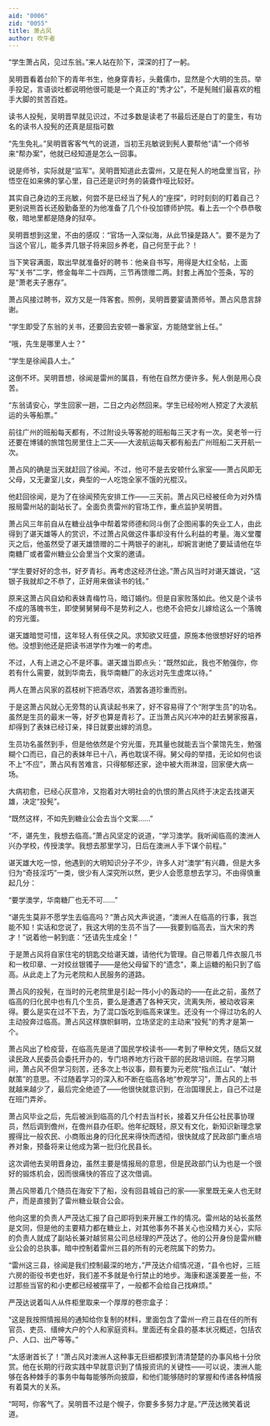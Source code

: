 ```yaml
---
aid: "0006"
zid: "0055"
title: 萧占风
author: 吹牛者
---
```


“学生萧占风，见过东翁。”来人站在阶下，深深的打了一躬。

吴明晋看着台阶下的青年书生，他身穿青衫，头戴儒巾，显然是个大明的生员。举手投足，言语谈吐都说明他很可能是一个真正的“秀才公”，不是髡贼们最喜欢的粗手大脚的贫苦百姓。

读书人投髡，吴明晋早就见识过，不过多数是读老了书最后还是白丁的童生，有功名的读书人投髡的还真是屈指可数

“先生免礼。”吴明晋客客气气的说道，当初王兆敏说到髡人要帮他“请”一个师爷来“帮办案”，他就已经知道是怎么一回事。

说是师爷，实际就是“监军”。吴明晋知道此去雷州，又是在髡人的地盘里当官，孙悟空在如来佛的掌心里，自己还是识时务的装聋作哑比较好。

其实自己身边的王兆敏，何尝不是已经当了髡人的“座探”，时时刻刻的盯着自己？更别说熊首长还殷勤备至的为他准备了几个仆役加镖师护院。看上去一个个恭恭敬敬，暗地里都是随身的狱卒。

吴明晋想到这里，不由的感叹：“官场一入深似海，从此节操是路人”。要不是为了当这个官儿，能多弄几银子将来回乡养老，自己何至于此？！

当下笑容满面，取出早就准备好的聘书：他亲自书写，用得是大红全帖，上面写“关书”二字，修金每年二十四两，三节再馈赠二两。封套上再加个签条，写的是“萧老夫子惠存”。

萧占风接过聘书，双方又是一阵客套。照例，吴明晋要宴请萧师爷。萧占风恳言辞谢。

“学生即受了东翁的关书，还要回去安顿一番家室，方能随堂翁上任。”

“哦，先生是哪里人士？”

“学生是徐闻县人士。”

这倒不坏。吴明晋想，徐闻是雷州的属县，有他在自然方便许多。髡人倒是用心良苦。

“东翁请安心，学生回家一趟，二日之内必然回来。学生已经吩咐人预定了大波航运的头等船票。”

前往广州的班船每天都有，不过附设头等客舱的班船每三天才有一次。吴老爷一行还要在博铺的旅馆包房里住上二天——大波航运每天都有船去广州班船二天开航一次。

萧占风的确是当天就赶回了徐闻。不过，他可不是去安顿什么家室——萧占风即无父母，又无妻室儿女，典型的一人吃饱全家不饿的光棍汉。

他赶回徐闻，是为了在徐闻预先安排工作——三天前。萧占风已经被任命为对外情报局雷州站的副站长了。全面负责雷州的官场工作，重点监护吴明晋。

萧占风三年前自从在糖业战争中帮着常师德和同斗倒了企图闹事的失业工人，由此得到了谌天雄等人的赏识，不过萧占风做这件事却没有什么利益的考量。海义堂覆灭之后，他虽然受了谌天雄馈赠的二十两银子的谢礼，却婉言谢绝了要延请他在华南糖厂或者雷州糖业公会里当个文案的邀请。

“学生要好好的念书，好歹青衫。再考虑这经济仕途。”萧占风当时对谌天雄说，“这银子我就却之不恭了，正好用来做读书的钱。”

原来这萧占风自幼和表妹青梅竹马，暗订婚约。但是自家败落如此。他又是个读书不成的落魄书生，即使舅舅舅母不是势利之人，也绝不会把女儿嫁给这么一个落魄的穷光蛋。

谌天雄暗觉可惜，这年轻人有任侠之风。求知欲又旺盛，原施本他很想好好的培养他。没想到他还是把读书进学作为唯一的考虑。

不过，人有上进之心不是坏事。谌天雄当即点头：“既然如此，我也不勉强你，你若有什么需要，就到华南去，我华南糖厂的永远对先生虚席以待。”

两人在萧占风家的荔枝树下把酒尽欢，酒罢各道珍重而别。

于是这萧占风就心无旁骛的认真读起书来了，好不容易得了个“附学生员”的功名。虽然是生员的最末一等，好歹也算是青衫了。正当萧占风兴冲冲的赶去舅家报喜，却得到了表妹已经订亲，择日就要出嫁的消息。

生员功名虽然到手，但是他依然是个穷光蛋，充其量也就能去当个蒙馆先生，勉强糊个口而已，自己的表妹年已十八，再也耽误不得。舅父母的举措，无论如何也谈不上“不应”，萧占风有苦难言，只得郁郁还家，途中被大雨淋湿，回家便大病一场。

大病初愈，已经心灰意冷，又抱着对大明社会的仇恨的萧占风终于决定去找谌天雄，决定“投髡”。

“既然这样，不如先到糖业公会去当个文案……”

“不，谌先生，我想去临高。”萧占风坚定的说道，“学习澳学。我听闻临高的澳洲人兴办学校，传授澳学。我想去那里学习，日后在澳洲人手下谋个前程。”

谌天雄大吃一惊，他遇到的大明知识分子不少，许多人对“澳学”有兴趣，但是大多归为“奇技淫巧”一类，很少有人深究所以然，更少人会愿意想去学习。不由得慎重起几分：

“要学澳学，华南糖厂也无不可……”

“谌先生莫非不愿学生去临高吗？”萧占风大声说道，“澳洲人在临高的行事，我岂能不知！实话和您说了，我这大明的生员不当了——我要到临高去，当大宋的秀才！”说着他一躬到底：“还请先生成全！”

于是萧占风将自家住宅的钥匙交给谌天雄，请他代为管理。自己带着几件衣服几书和一枚印章、一对绞丝银镯子——是他父母留下的“遗念”，乘上运糖的船只到了临高。从此走上了为元老院和人民服务的道路。

萧占风的投髡，在当时的元老院里是引起一阵小小的轰动的——在此之前，虽然了临高的归化民中也有几个生员，要么是遭遇了各种天灾，流离失所，被动收容来得。要么是实在过不下去，为了混口饭吃到临高来谋生。还没有一个得过功名的人主动投奔过临高。萧占风这样旗帜鲜明，立场坚定的主动来“投髡”的秀才是第一个。

萧占风出了检疫营，在临高先是进了国民学校读书——考到了甲种文凭，随后又就读民政人民委员会委托开办的，专门培养地方行政干部的民政培训班。在学习期间，萧占风不但学习刻苦，还多次上书议事，颇有要为元老院“指点江山”、“献计献策”的意思。不过随着学习的深入和不断在临高各地“参观学习”，萧占风的上书就越来越少了，最后完全绝迹了——他很快就意识到，在治国理民上，自己不过是在班门弄斧。

萧占风毕业之后，先后被派到临高的几个村去当村长，接着又升任公社民事协理员，然后调到儋州，在儋州县办任职。他年纪既轻，原又有文化，新知识新理念掌握得比一般农民、小商贩出身的归化民来得快而透彻，很快就成了民政部门重点培养对象，预备将来让他成为第一批归化民县长。

这次调他去吴明晋身边，虽然主要是情报局的意思，但是民政部门认为也是一个很好的锻炼机会，因而很痛快的答应了这次借调。

萧占风带着几个随员在海安下了船，没有回县城自己的家——家里既无亲人也无财产，而是直接到了雷州糖业联合公会。

他向这里的负责人严茂达汇报了自己即将到来开展工作的情况。雷州站的站长虽然是文同，但是他的主要精力都在糖业上，对其他事务不甚关心也没精力关心，实际的负责人就成了副站长兼对越贸易公司总经理的严茂达了。他的公开身份是雷州糖业公会的总执事。暗中控制着雷州三县的所有的元老院属下的势力。

“雷州这三县，徐闻是我们控制最深的地方，”严茂达介绍情况道，“县令也好，三班六房的衙役书吏也好，我们差不多就是令行禁止的地步。海康和遂溪要差一些，不过那些当官的和小吏都已经被摆平了，一般都不会给自己找麻烦。”

严茂达说着叫人从件柜里取来一个厚厚的卷宗盒子：

“这是我按照情报局的通知给你复制的材料，里面包含了雷州一府三县在任的所有官员、吏员、缙绅大户的个人和家庭资料。里面还有全县的基本状况概述，包括农户、人口、出产等等。”

“太感谢首长了！”萧占风对澳洲人这种事无巨细都摸到清清楚楚的办事风格十分欣赏。他在长期的行政实践中早就意识到了情报资讯的关键性——可以说，澳洲人能够在各种棘手的事务中每每能够所向披靡，和他们能够随时的掌握和传递各种情报有着莫大的关系。

“呵呵，你客气了。吴明晋不过是个幌子，你要多多努力才是。”严茂达微笑着说道。

